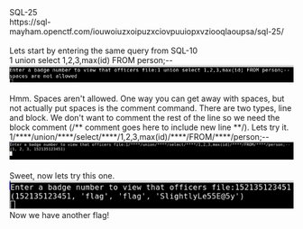 <!DOCTYPE html  PUBLIC '-//W3C//DTD XHTML 1.0 Transitional//EN'  'http://www.w3.org/TR/xhtml1/DTD/xhtml1-transitional.dtd'><html xmlns="http://www.w3.org/1999/xhtml">
<head>
<meta content="text/html; charset=utf-8" http-equiv="Content-Type"/>
</head><body>SQL-25<br/>
https://sql-mayham.openctf.com/iouwoiuzxoipuzxciovpuuiopxvziooqlaoupsa/sql-25/<br/>
<br/>
Lets start by entering the same query from SQL-10<br/>
1 union select 1,2,3,max(id) FROM person;--<br/>
<img src="screenshot.png"/><br/>
<br/>
Hmm. Spaces aren't allowed. One way you can get away with spaces, but not actually put spaces is the comment command. There are two types, line and block. We don't want to comment the rest of the line so we need the block comment (/** comment goes here to include new line **/). Lets try it.<br/>
1/****/union/****/select/****/1,2,3,max(id)/****/FROM/****/person;--<br/>
<img src="screenshot 2.png"/><br/>
<br/>
Sweet, now lets try this one.<br/>
<img src="screenshot 3.png"/><br/>
Now we have another flag!</body></html>